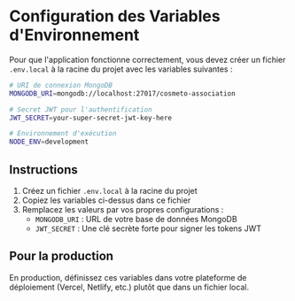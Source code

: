 # Configuration des Variables d'Environnement

Pour que l'application fonctionne correctement, vous devez créer un fichier `.env.local` à la racine du projet avec les variables suivantes :

```bash
# URI de connexion MongoDB
MONGODB_URI=mongodb://localhost:27017/cosmeto-association

# Secret JWT pour l'authentification
JWT_SECRET=your-super-secret-jwt-key-here

# Environnement d'exécution
NODE_ENV=development
```

## Instructions

1. Créez un fichier `.env.local` à la racine du projet
2. Copiez les variables ci-dessus dans ce fichier
3. Remplacez les valeurs par vos propres configurations :
   - `MONGODB_URI` : URL de votre base de données MongoDB
   - `JWT_SECRET` : Une clé secrète forte pour signer les tokens JWT

## Pour la production

En production, définissez ces variables dans votre plateforme de déploiement (Vercel, Netlify, etc.) plutôt que dans un fichier local.
